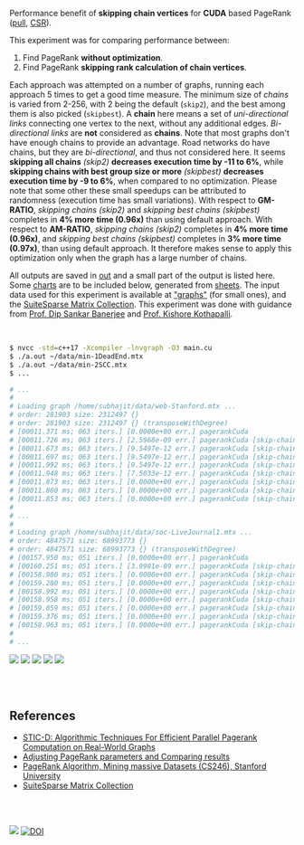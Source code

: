 Performance benefit of **skipping chain vertices** for **CUDA** based
PageRank ([pull], [CSR]).

This experiment was for comparing performance between:
1. Find PageRank **without optimization**.
2. Find PageRank **skipping rank calculation of chain vertices**.

Each approach was attempted on a number of graphs, running each approach 5 times
to get a good time measure. The minimum size of *chains* is varied from 2-256,
with 2 being the default (`skip2`), and the best among them is also picked
(`skipbest`). A **chain** here means a set of *uni-directional links* connecting
one vertex to the next, without any additional edges. *Bi-directional links* are
**not** considered as **chains**. Note that most graphs don't have enough chains
to provide an advantage. Road networks do have chains, but they are
*bi-directional*, and thus not considered here. It seems **skipping all chains**
*(skip2)* **decreases execution time by -11 to 6%**, while **skipping chains
with best group size or more** *(skipbest)* **decreases execution time by -9 to
6%**, when compared to no optimization. Please note that some other these small
speedups can be attributed to randomness (execution time has small variations).
With respect to **GM-RATIO**, *skipping chains (skip2)* and *skipping best
chains (skipbest)* completes in **4% more time (0.96x)** than using default
approach. With respect to **AM-RATIO**, *skipping chains (skip2)* completes in
**4% more time (0.96x)**, and *skipping best chains (skipbest)* completes in
**3% more time (0.97x)**, than using default approach. It therefore makes sense
to apply this optimization only when the graph has a large number of chains.

All outputs are saved in [out](out/) and a small part of the output is listed
here. Some [charts] are to be included below, generated from [sheets]. The input
data used for this experiment is available at ["graphs"] (for small ones), and
the [SuiteSparse Matrix Collection]. This experiment was done with guidance
from [Prof. Dip Sankar Banerjee] and [Prof. Kishore Kothapalli].

<br>

```bash
$ nvcc -std=c++17 -Xcompiler -lnvgraph -O3 main.cu
$ ./a.out ~/data/min-1DeadEnd.mtx
$ ./a.out ~/data/min-2SCC.mtx
$ ...

# ...
#
# Loading graph /home/subhajit/data/web-Stanford.mtx ...
# order: 281903 size: 2312497 {}
# order: 281903 size: 2312497 {} (transposeWithDegree)
# [00011.371 ms; 063 iters.] [0.0000e+00 err.] pagerankCuda
# [00011.726 ms; 063 iters.] [2.5968e-09 err.] pagerankCuda [skip-chains=002; chain-vertices=00001265; chains=00000575]
# [00011.673 ms; 063 iters.] [9.5497e-12 err.] pagerankCuda [skip-chains=004; chain-vertices=00000051; chains=00000002]
# [00011.697 ms; 063 iters.] [9.5497e-12 err.] pagerankCuda [skip-chains=008; chain-vertices=00000051; chains=00000002]
# [00011.992 ms; 063 iters.] [9.5497e-12 err.] pagerankCuda [skip-chains=016; chain-vertices=00000051; chains=00000002]
# [00011.948 ms; 063 iters.] [7.5033e-12 err.] pagerankCuda [skip-chains=032; chain-vertices=00000034; chains=00000001]
# [00011.873 ms; 063 iters.] [0.0000e+00 err.] pagerankCuda [skip-chains=064; chain-vertices=00000000; chains=00000000]
# [00011.860 ms; 063 iters.] [0.0000e+00 err.] pagerankCuda [skip-chains=128; chain-vertices=00000000; chains=00000000]
# [00011.853 ms; 063 iters.] [0.0000e+00 err.] pagerankCuda [skip-chains=256; chain-vertices=00000000; chains=00000000]
#
# ...
#
# Loading graph /home/subhajit/data/soc-LiveJournal1.mtx ...
# order: 4847571 size: 68993773 {}
# order: 4847571 size: 68993773 {} (transposeWithDegree)
# [00157.950 ms; 051 iters.] [0.0000e+00 err.] pagerankCuda
# [00160.251 ms; 051 iters.] [3.9981e-09 err.] pagerankCuda [skip-chains=002; chain-vertices=00015182; chains=00007435]
# [00158.980 ms; 051 iters.] [0.0000e+00 err.] pagerankCuda [skip-chains=004; chain-vertices=00000008; chains=00000002]
# [00159.280 ms; 051 iters.] [0.0000e+00 err.] pagerankCuda [skip-chains=008; chain-vertices=00000000; chains=00000000]
# [00158.992 ms; 051 iters.] [0.0000e+00 err.] pagerankCuda [skip-chains=016; chain-vertices=00000000; chains=00000000]
# [00158.958 ms; 051 iters.] [0.0000e+00 err.] pagerankCuda [skip-chains=032; chain-vertices=00000000; chains=00000000]
# [00159.059 ms; 051 iters.] [0.0000e+00 err.] pagerankCuda [skip-chains=064; chain-vertices=00000000; chains=00000000]
# [00159.376 ms; 051 iters.] [0.0000e+00 err.] pagerankCuda [skip-chains=128; chain-vertices=00000000; chains=00000000]
# [00158.963 ms; 051 iters.] [0.0000e+00 err.] pagerankCuda [skip-chains=256; chain-vertices=00000000; chains=00000000]
#
# ...
```

[![](https://i.imgur.com/D3MrFHJ.png)][sheetp]
[![](https://i.imgur.com/yvmncTr.png)][sheetp]
[![](https://i.imgur.com/QHxGOiF.png)][sheetp]
[![](https://i.imgur.com/jmJbljg.png)][sheetp]
[![](https://i.imgur.com/9zwY03H.png)][sheetp]

<br>
<br>


## References

- [STIC-D: Algorithmic Techniques For Efficient Parallel Pagerank Computation on Real-World Graphs](https://gist.github.com/wolfram77/bb09968cc0e592583c4b180243697d5a)
- [Adjusting PageRank parameters and Comparing results](https://arxiv.org/abs/2108.02997)
- [PageRank Algorithm, Mining massive Datasets (CS246), Stanford University](https://www.youtube.com/watch?v=ke9g8hB0MEo)
- [SuiteSparse Matrix Collection]

<br>
<br>

[![](https://i.imgur.com/CB5t3WL.jpg)](https://www.youtube.com/watch?v=gUHejU7qyv8)
[![DOI](https://zenodo.org/badge/381967720.svg)](https://zenodo.org/badge/latestdoi/381967720)

[Prof. Dip Sankar Banerjee]: https://sites.google.com/site/dipsankarban/
[Prof. Kishore Kothapalli]: https://www.iiit.ac.in/people/faculty/kkishore/
[SuiteSparse Matrix Collection]: https://sparse.tamu.edu
["graphs"]: https://github.com/puzzlef/graphs
[pull]: https://github.com/puzzlef/pagerank-push-vs-pull
[CSR]: https://github.com/puzzlef/pagerank-class-vs-csr
[charts]: https://photos.app.goo.gl/aZrQrYTmLAJMhQBQ9
[sheets]: https://docs.google.com/spreadsheets/d/1XFDSB-OjMi7vKQuAh6jWqBCBhtvvnaPg-xOn7D91_sY/edit?usp=sharing
[sheetp]: https://docs.google.com/spreadsheets/d/e/2PACX-1vSoYTEti_-5sZiH8ijiyozkGoA09cSzi_25PQAvcj2-7LeAQRKjMby4sXOim7bmihSI2YIgOE9g_JPK/pubhtml
